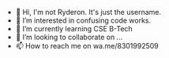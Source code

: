 - 👋 Hi, I'm not Ryderon. It's just the username.
- 👀 I’m interested in confusing code works.
- 🌱 I’m currently learning CSE B-Tech
- 💞️ I’m looking to collaborate on ...
- 📫 How to reach me on wa.me/8301992509

<!---
Ryderon/Ryderon is a ✨ special ✨ repository because its `README.md` (this file) appears on your GitHub profile.
You can click the Preview link to take a look at your changes.
--->
